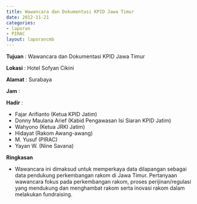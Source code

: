 ```yaml
---
title: Wawancara dan Dokumentasi KPID Jawa Timur 
date: 2012-11-21
categories:
- laporan
- PIRAC
layout: laporancmb
---
```



**Tujuan** : Wawancara dan Dokumentasi KPID Jawa Timur 

**Lokasi** : Hotel Sofyan Cikini 

**Alamat** : Surabaya 

**Jam** : 

**Hadir** :
* Fajar Arifianto (Ketua KPID Jatim)
* Donny Maulana Arief (Kabid Pengawasan Isi Siaran KPID Jatim)
* Wahyono (Ketua JRKI Jatim)
* Hidayat (Rakom Awang-awang)
* M. Yusuf (PIRAC)
* Yayan W. (Nine Savana)

**Ringkasan**  
* Wawancara ini dimaksud untuk memperkaya data dilapangan sebagai data pendukung perkembangan rakom di Jawa Timur. Pertanyaan wawancara fokus pada perkembangan rakom, proses perijinan/regulasi yang mendukung dan menghambat rakom serta inovasi rakom dalam melakukan fundraising.
